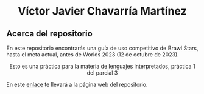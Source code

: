 <h1 align="center">Víctor Javier Chavarría Martínez</h1>
<h2 aign"left">Acerca del repositorio</h2>
<p align="justify">
  En este repositorio encontrarás una guía de uso competitivo de Brawl Stars, hasta el meta actual, antes de Worlds 2023 (12 de octubre de 2023).
</p>
<p align="center">
Esto es una práctica para la materia de lenguajes interpretados, práctica 1 del parcial 3
</p>
<p align="left">
En este <a href="URL_de_Pages">enlace</a> te llevará a la página web del repositorio.
</p>

